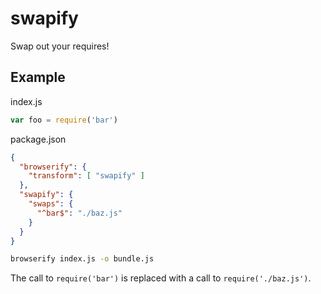 # swapify
Swap out your requires!

## Example

index.js
```js
var foo = require('bar')
```

package.json
```json
{
  "browserify": {
    "transform": [ "swapify" ]
  },
  "swapify": {
    "swaps": {
      "^bar$": "./baz.js"
    }
  }
}
```

```sh
browserify index.js -o bundle.js
```

The call to `require('bar')` is replaced with a call to `require('./baz.js')`.